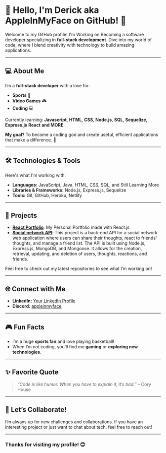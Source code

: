 # 🌟 Hello, I'm Derick aka AppleInMyFace on GitHub! 🌟

Welcome to my GitHub profile! I'm Working on Becoming a software developer specializing in **full-stack development**. Dive into my world of code, where I blend creativity with technology to build amazing applications.

---

## 💻 About Me

I’m a **full-stack developer** with a love for:

- **Sports** 🏀
- **Video Games** 🎮
- **Coding** 💻

Currently learning: **Javascript**, **HTML**, **CSS**, **Node.js**, **SQL**, **Sequelize**, **Express.js** **React** **and MORE**.

**My goal?** To become a coding god and create useful, efficient applications that make a difference. 🚀

---

## 🛠️ Technologies & Tools

Here's what I'm working with:

- **Languages:** JavaScript, Java, HTML, CSS, SQL, and Still Learning More
- **Libraries & Frameworks:** Node.js, Express.js, Sequelize
- **Tools:** Git, GitHub, Heroku, Netlify

---

## 📂 Projects

- **[React Portfolio](https://github.com/appleinmyface/React-Portfolio)**: My Personal Portfolio made with React.js
- **[Social network API](https://github.com/appleinmyface/Social-Network-API)**: This project is a back-end API for a social network web application where users can share their thoughts, react to friends' thoughts, and manage a friend list. The API is built using Node.js, Express.js, MongoDB, and Mongoose. It allows for the creation, retrieval, updating, and deletion of users, thoughts, reactions, and friends.

Feel free to check out my latest repositories to see what I’m working on!

---

## 🌐 Connect with Me

- **LinkedIn:** [Your LinkedIn Profile](www.linkedin.com/in/derick-hernandez-922b50325)
- **Discord:** [appleinmyface](appleinmyface)

---

## 🎮 Fun Facts

- I’m a huge **sports fan** and love playing basketball!
- When I’m not coding, you’ll find me **gaming** or **exploring new technologies**.

---

## ✨ Favorite Quote

> *“Code is like humor. When you have to explain it, it’s bad.”* – Cory House

---

## 🚀 Let’s Collaborate!

I’m always up for new challenges and collaborations. If you have an interesting project or just want to chat about tech, feel free to reach out!

---

### Thanks for visiting my profile! 😊
